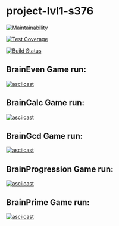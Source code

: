 # project-lvl1-s376

[![Maintainability](https://api.codeclimate.com/v1/badges/7e3f39d2d7d6b23ccab0/maintainability)](https://codeclimate.com/github/Dael777/project-lvl1-s388/maintainability)

[![Test Coverage](https://api.codeclimate.com/v1/badges/7e3f39d2d7d6b23ccab0/test_coverage)](https://codeclimate.com/github/Dael777/project-lvl1-s388/test_coverage)

[![Build Status](https://travis-ci.org/Dael777/project-lvl1-s388.svg?branch=master)](https://travis-ci.org/Dael777/project-lvl1-s388)

<h2>BrainEven Game run:</h2>

[![asciicast](https://asciinema.org/a/bM55KvbIXjCr3h57trgf2rfA6.svg)](https://asciinema.org/a/bM55KvbIXjCr3h57trgf2rfA6)

<h2>BrainCalc Game run:</h2>

[![asciicast](https://asciinema.org/a/eJiubpUdD6q1xCGaulpO3UNDW.svg)](https://asciinema.org/a/eJiubpUdD6q1xCGaulpO3UNDW)

<h2>BrainGcd Game run:</h2>

[![asciicast](https://asciinema.org/a/ph8XSuzMrhBZU7mqN71836Fjg.svg)](https://asciinema.org/a/ph8XSuzMrhBZU7mqN71836Fjg)

<h2>BrainProgression Game run:</h2>

[![asciicast](https://asciinema.org/a/gEAH3Dl5GHZiqLtjSBsnpTs91.svg)](https://asciinema.org/a/gEAH3Dl5GHZiqLtjSBsnpTs91)

<h2>BrainPrime Game run:</h2>

[![asciicast](https://asciinema.org/a/IlwRASin9uBds9RBbaMHUtbtB.svg)](https://asciinema.org/a/IlwRASin9uBds9RBbaMHUtbtB)